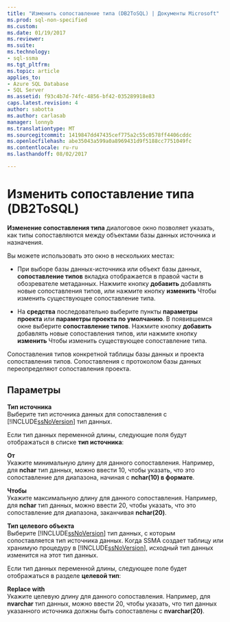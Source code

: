 ```yaml
---
title: "Изменить сопоставление типа (DB2ToSQL) | Документы Microsoft"
ms.prod: sql-non-specified
ms.custom: 
ms.date: 01/19/2017
ms.reviewer: 
ms.suite: 
ms.technology:
- sql-ssma
ms.tgt_pltfrm: 
ms.topic: article
applies_to:
- Azure SQL Database
- SQL Server
ms.assetid: f93c4b7d-74fc-4856-bf42-035289918e83
caps.latest.revision: 4
author: sabotta
ms.author: carlasab
manager: lonnyb
ms.translationtype: MT
ms.sourcegitcommit: 1419847dd47435cef775a2c55c0578ff4406cddc
ms.openlocfilehash: abe35043a599a0a8969431d9f5188cc7751049fc
ms.contentlocale: ru-ru
ms.lasthandoff: 08/02/2017

---
```

# <a name="edit-type-mapping-db2tosql"></a>Изменить сопоставление типа (DB2ToSQL)
**Изменение сопоставления типа** диалоговое окно позволяет указать, как типы сопоставляются между объектами базы данных источника и назначения.  
  
Вы можете использовать это окно в нескольких местах:  
  
-   При выборе базы данных-источника или объект базы данных, **сопоставление типов** вкладка отображается в правой части в обозревателе метаданных. Нажмите кнопку **добавить** добавлять новые сопоставления типов, или нажмите кнопку **изменить** Чтобы изменить существующее сопоставление типа.  
  
-   На **средства** последовательно выберите пункты **параметры проекта** или **параметры проекта по умолчанию**. В появившемся окне выберите **сопоставление типов**. Нажмите кнопку **добавить** добавлять новые сопоставления типов, или нажмите кнопку **изменить** Чтобы изменить существующее сопоставление типа.  
  
Сопоставления типов конкретной таблицы базы данных и проекта сопоставления типов. Сопоставления с протоколом базы данных переопределяют сопоставления проекта.  
  
## <a name="options"></a>Параметры  
**Тип источника**  
Выберите тип источника данных для сопоставления с [!INCLUDE[ssNoVersion](../../includes/ssnoversion_md.md)] тип данных.  
  
Если тип данных переменной длины, следующие поля будут отображаться в списке **тип источника**:  
  
**От**  
Укажите минимальную длину для данного сопоставления. Например, для **nchar** тип данных, можно ввести 10, чтобы указать, что это сопоставление для диапазона, начиная с **nchar(10) в формате**.  
  
**Чтобы**  
Укажите максимальную длину для данного сопоставления. Например, для **nchar** тип данных, можно ввести 20, чтобы указать, что это сопоставление для диапазона, заканчивая **nchar(20)**.  
  
**Тип целевого объекта**  
Выберите [!INCLUDE[ssNoVersion](../../includes/ssnoversion_md.md)] тип данных, с которым сопоставляется тип источника данных. Когда SSMA создает таблицу или хранимую процедуру в [!INCLUDE[ssNoVersion](../../includes/ssnoversion_md.md)], исходный тип данных изменится на этот тип данных.  
  
Если тип данных переменной длины, следующее поле будет отображаться в разделе **целевой тип**:  
  
**Replace with**  
Укажите целевую длину для данного сопоставления. Например, для **nvarchar** тип данных, можно ввести 20, чтобы указать, что тип данных указанного источника должны быть сопоставлены с **nvarchar(20)**.  
  

